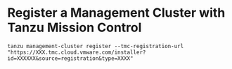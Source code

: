 # Register a Management Cluster with Tanzu Mission Control

```
tanzu management-cluster register --tmc-registration-url "https://XXX.tmc.cloud.vmware.com/installer?id=XXXXXX&source=registration&type=XXXX"
```

